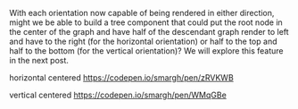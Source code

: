 With each orientation now capable of being rendered in either direction, might we be able to build a tree component that could put the root node in the center of the graph and have half of the descendant graph render to left and have to the right (for the horizontal orientation) or half to the top and half to the bottom (for the vertical orientation)? We will explore this feature in the next post.

horizontal centered
https://codepen.io/smargh/pen/zRVKWB

vertical centered
https://codepen.io/smargh/pen/WMqGBe
